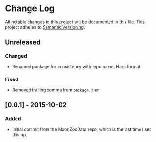 # Change Log

All notable changes to this project will be documented in this file. This project adheres to [Semantic Versioning](http://semver.org/).

## Unreleased
### Changed
- Renamed package for consistency with repo name, Harp format

### Fixed
- Removed trailing comma from `package.json`

## [0.0.1] - 2015-10-02
### Added
- Initial commit from the MoonZooData repo, which is the last time I set this up.
